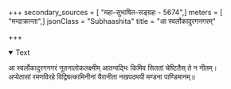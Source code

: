 +++
secondary_sources = [ "महा-सुभाषित-सङ्ग्रहः - 5674",]
meters = [ "मन्दाक्रान्ता",]
jsonClass = "Subhaashita"
title = "आ स्वर्लोकादुरगनगरम्"

+++

<details open><summary>Text</summary>

आ स्वर्लोकादुरगनगरं नूतनालोकलक्ष्मीम् आतन्वद्भिः किमिव सिततां चेष्टितैस् ते न नीतम्।  
अप्येतासां रमणविरहे विद्विषत्कामिनीनां यैरानीता नखपदमयी मण्डना पाण्डिमानम्॥
</details>
